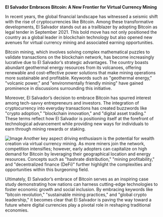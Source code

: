 **El Salvador Embraces Bitcoin: A New Frontier for Virtual Currency Mining**

In recent years, the global financial landscape has witnessed a seismic shift with the rise of cryptocurrencies like Bitcoin. Among these transformative developments, El Salvador stands out as a trailblazer by adopting Bitcoin as legal tender in September 2021. This bold move has not only positioned the country as a global leader in blockchain technology but also opened new avenues for virtual currency mining and associated earning opportunities.

Bitcoin mining, which involves solving complex mathematical puzzles to validate transactions on the blockchain network, has become increasingly lucrative due to El Salvador’s strategic advantages. The country boasts abundant geothermal energy resources from its volcanoes, offering renewable and cost-effective power solutions that make mining operations more sustainable and profitable. Keywords such as "geothermal energy," "volcanic power," and "environmentally friendly mining" have gained prominence in discussions surrounding this initiative.

Moreover, El Salvador’s decision to embrace Bitcoin has spurred interest among tech-savvy entrepreneurs and investors. The integration of cryptocurrency into everyday transactions has created buzzwords like "crypto adoption," "blockchain innovation," and "digital asset trading." These terms reflect how El Salvador is positioning itself at the forefront of technological advancement while providing new ways for individuals to earn through mining rewards or staking.


![Image](https://github.com/user-attachments/assets/31692037-0104-4703-abd1-696b6a7dd41b)
Another key aspect driving enthusiasm is the potential for wealth creation via virtual currency mining. As more miners join the network, competition intensifies; however, early adopters can capitalize on high demand for Bitcoin by leveraging their geographical location and energy resources. Concepts such as "hashrate distribution," "mining profitability," and "decentralized finance (DeFi)" further highlight the complexities and opportunities within this burgeoning field.

Ultimately, El Salvador’s embrace of Bitcoin serves as an inspiring case study demonstrating how nations can harness cutting-edge technologies to foster economic growth and social inclusion. By embracing keywords like "bitcoin revolution," "sustainable mining practices," and "global crypto leadership," it becomes clear that El Salvador is paving the way toward a future where digital currencies play a pivotal role in reshaping traditional economies.